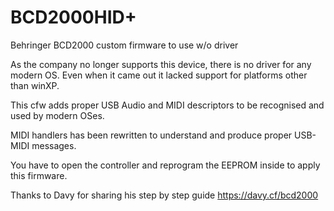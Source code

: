 # BCD2000HID+

Behringer BCD2000 custom firmware to use w/o driver

As the company no longer supports this device, there is no driver for any modern OS. 
Even when it came out it lacked support for platforms other than winXP.

This cfw adds proper USB Audio and MIDI descriptors to be recognised and used by modern OSes.

MIDI handlers has been rewritten to understand and produce proper USB-MIDI messages.

You have to open the controller and reprogram the EEPROM inside to apply this firmware.

Thanks to Davy for sharing his step by step guide https://davy.cf/bcd2000
